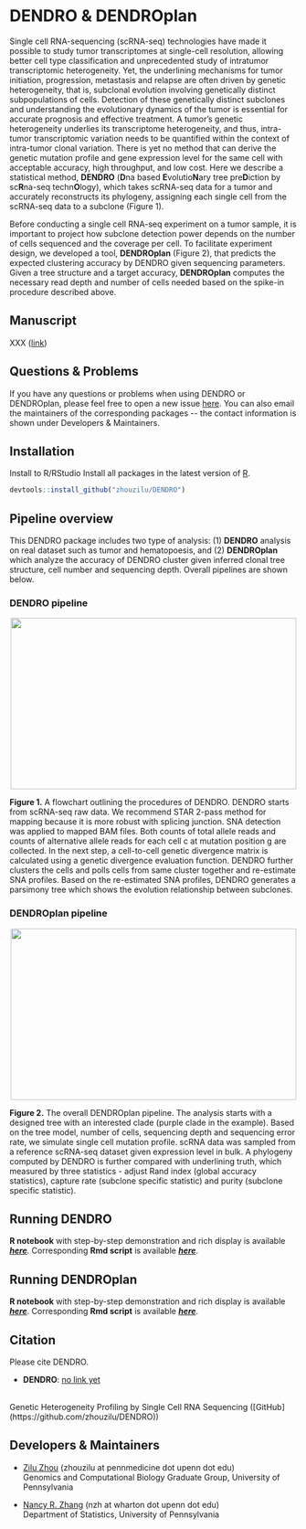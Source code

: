 # DENDRO & DENDROplan

Single cell RNA-sequencing (scRNA-seq) technologies have made it possible to study tumor transcriptomes at single-cell resolution, allowing better cell type classification and unprecedented study of intratumor transcriptomic heterogeneity.  Yet, the underlining mechanisms for tumor initiation, progression, metastasis and relapse are often driven by genetic heterogeneity, that is, subclonal evolution involving genetically distinct subpopulations of cells.  Detection of these genetically distinct subclones and understanding the evolutionary dynamics of the tumor is essential for accurate prognosis and effective treatment.  A tumor’s genetic heterogeneity underlies its transcriptome heterogeneity, and thus, intra-tumor transcriptomic variation needs to be quantified within the context of intra-tumor clonal variation. There is yet no method that can derive the genetic mutation profile and gene expression level for the same cell with acceptable accuracy, high throughput, and low cost. Here we describe a statistical method, **DENDRO** (**D**na based **E**volutio**N**ary tree pre**D**iction by sc**R**na-seq techn**O**logy), which takes scRNA-seq data for a tumor and accurately reconstructs its phylogeny, assigning each single cell from the scRNA-seq data to a subclone (Figure 1).

Before conducting a single cell RNA-seq experiment on a tumor sample, it is important to project how subclone detection power depends on the number of cells sequenced and the coverage per cell. To facilitate experiment design, we developed a tool, **DENDROplan** (Figure 2), that  predicts the expected clustering accuracy by DENDRO given sequencing parameters.  Given a tree structure and a target accuracy, **DENDROplan** computes the necessary read depth and number of cells needed based on the spike-in procedure described above. 


## Manuscript

XXX ([link](https://doi.org/10.1093/bioinformatics/bty057))


## Questions & Problems

If you have any questions or problems when using DENDRO or DENDROplan, please feel free to open a new issue [here](https://github.com/zhouzilu/DENDRO/issues). You can also email the maintainers of the corresponding packages -- the contact information is shown under Developers & Maintainers.


## Installation

Install to R/RStudio
Install all packages in the latest version of [R](https://www.r-project.org/).
```r
devtools::install_github("zhouzilu/DENDRO")
```

## Pipeline overview

This DENDRO package includes two type of analysis: (1) **DENDRO** analysis on real dataset such as tumor and hematopoesis, and (2) **DENDROplan** which analyze the accuracy of DENDRO cluster given inferred clonal tree structure, cell number and sequencing depth. Overall pipelines are shown below.

### DENDRO pipeline

<p align="center">
  <img src='https://raw.githubusercontent.com/zhouzilu/DENDRO/master/figure/Pkg_FIG-01.jpg' width='500' height='300'>
  </p>

  **Figure 1.** A flowchart outlining the procedures of DENDRO. DENDRO starts from scRNA-seq raw data. We recommend STAR 2-pass method for mapping because it is more robust with splicing junction. SNA detection was applied to mapped BAM files. Both counts of total allele reads and counts of alternative allele reads for each cell c at mutation position g are collected. In the next step, a cell-to-cell genetic divergence matrix is calculated using a genetic divergence evaluation function. DENDRO further clusters the cells and polls cells from same cluster together and re-estimate SNA profiles. Based on the re-estimated SNA profiles, DENDRO generates a parsimony tree which shows the evolution relationship between subclones.

### DENDROplan pipeline

<p align="center">
  <img src='https://raw.githubusercontent.com/zhouzilu/DENDRO/master/figure/Pkg_FIG-02.jpg' width='500' height='300'>
  </p>

  **Figure 2.** The overall DENDROplan pipeline. The analysis starts with a designed tree with an interested clade (purple clade in the example). Based on the tree model, number of cells, sequencing depth and sequencing error rate, we simulate single cell mutation profile. scRNA data was sampled from a reference scRNA-seq dataset given expression level in bulk. A phylogeny computed by DENDRO is further compared with underlining truth, which measured by three statistics - adjust Rand index (global accuracy statistics), capture rate (subclone specific statistic) and purity (subclone specific statistic). 


## Running DENDRO

  **R notebook** with step-by-step demonstration and rich display is available [***here***](http://rawgit.com/zhouzilu/DENDRO/master/vignette/DENDRO_vignette.html). Corresponding **Rmd script** is available [***here***](https://github.com/zhouzilu/DENDRO/blob/master/vignette/DENDRO_vignette.Rmd).

## Running DENDROplan

  **R notebook** with step-by-step demonstration and rich display is available [***here***](http://rawgit.com/zhouzilu/DENDRO/master/vignette/DENDROplan_vignette.html). Corresponding **Rmd script** is available [***here***](https://github.com/zhouzilu/DENDRO/blob/master/vignette/DENDROplan_vignette.Rmd).


## Citation

Please cite DENDRO.

* **DENDRO**: [no link yet](https://doi.org/10.1093/bioinformatics/bty057)
<br>
  Genetic Heterogeneity Profiling by Single Cell RNA Sequencing ([GitHub](https://github.com/zhouzilu/DENDRO))

## Developers & Maintainers

* [Zilu Zhou](https://statistics.wharton.upenn.edu/profile/zhouzilu/) (zhouzilu at pennmedicine dot upenn dot edu)
  <br>
  Genomics and Computational Biology Graduate Group, University of Pennsylvania

* [Nancy R. Zhang](https://statistics.wharton.upenn.edu/profile/nzh/) (nzh at wharton dot upenn dot edu)
  <br>
  Department of Statistics, University of Pennsylvania
